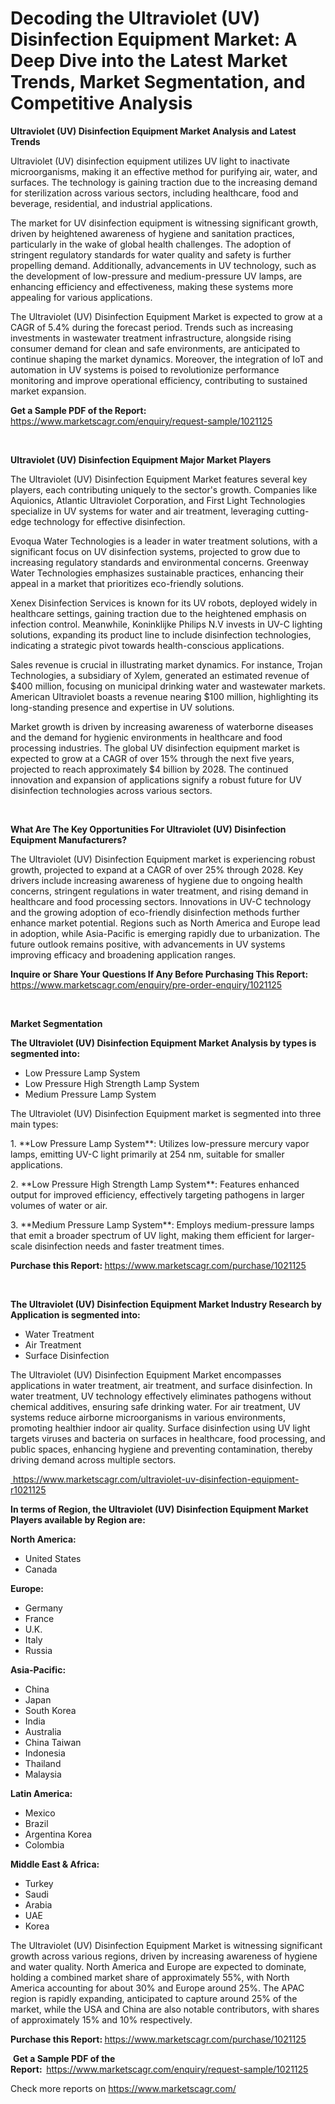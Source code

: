 <p><h1>Decoding the Ultraviolet (UV) Disinfection Equipment Market: A Deep Dive into the Latest Market Trends, Market Segmentation, and Competitive Analysis</h1></p><p><strong>Ultraviolet (UV) Disinfection Equipment Market Analysis and Latest Trends</strong></p>
<p><p>Ultraviolet (UV) disinfection equipment utilizes UV light to inactivate microorganisms, making it an effective method for purifying air, water, and surfaces. The technology is gaining traction due to the increasing demand for sterilization across various sectors, including healthcare, food and beverage, residential, and industrial applications. </p><p>The market for UV disinfection equipment is witnessing significant growth, driven by heightened awareness of hygiene and sanitation practices, particularly in the wake of global health challenges. The adoption of stringent regulatory standards for water quality and safety is further propelling demand. Additionally, advancements in UV technology, such as the development of low-pressure and medium-pressure UV lamps, are enhancing efficiency and effectiveness, making these systems more appealing for various applications.</p><p>The Ultraviolet (UV) Disinfection Equipment Market is expected to grow at a CAGR of 5.4% during the forecast period. Trends such as increasing investments in wastewater treatment infrastructure, alongside rising consumer demand for clean and safe environments, are anticipated to continue shaping the market dynamics. Moreover, the integration of IoT and automation in UV systems is poised to revolutionize performance monitoring and improve operational efficiency, contributing to sustained market expansion.</p></p>
<p><strong>Get a Sample PDF of the Report:&nbsp;</strong> <a href="https://www.marketscagr.com/enquiry/request-sample/1021125?utm_campaign=3172&utm_medium=2&utm_source=Github&utm_content=ia&utm_term=21032025&utm_id=ultraviolet-uv-disinfection-equipment">https://www.marketscagr.com/enquiry/request-sample/1021125</a></p>
<p>&nbsp;</p>
<p><strong>Ultraviolet (UV) Disinfection Equipment Major Market Players</strong></p>
<p><p>The Ultraviolet (UV) Disinfection Equipment Market features several key players, each contributing uniquely to the sector's growth. Companies like Aquionics, Atlantic Ultraviolet Corporation, and First Light Technologies specialize in UV systems for water and air treatment, leveraging cutting-edge technology for effective disinfection. </p><p>Evoqua Water Technologies is a leader in water treatment solutions, with a significant focus on UV disinfection systems, projected to grow due to increasing regulatory standards and environmental concerns. Greenway Water Technologies emphasizes sustainable practices, enhancing their appeal in a market that prioritizes eco-friendly solutions.</p><p>Xenex Disinfection Services is known for its UV robots, deployed widely in healthcare settings, gaining traction due to the heightened emphasis on infection control. Meanwhile, Koninklijke Philips N.V invests in UV-C lighting solutions, expanding its product line to include disinfection technologies, indicating a strategic pivot towards health-conscious applications.</p><p>Sales revenue is crucial in illustrating market dynamics. For instance, Trojan Technologies, a subsidiary of Xylem, generated an estimated revenue of $400 million, focusing on municipal drinking water and wastewater markets. American Ultraviolet boasts a revenue nearing $100 million, highlighting its long-standing presence and expertise in UV solutions.</p><p>Market growth is driven by increasing awareness of waterborne diseases and the demand for hygienic environments in healthcare and food processing industries. The global UV disinfection equipment market is expected to grow at a CAGR of over 15% through the next five years, projected to reach approximately $4 billion by 2028. The continued innovation and expansion of applications signify a robust future for UV disinfection technologies across various sectors.</p></p>
<p>&nbsp;</p>
<p><strong>What Are The Key Opportunities For Ultraviolet (UV) Disinfection Equipment Manufacturers?</strong></p>
<p><p>The Ultraviolet (UV) Disinfection Equipment market is experiencing robust growth, projected to expand at a CAGR of over 25% through 2028. Key drivers include increasing awareness of hygiene due to ongoing health concerns, stringent regulations in water treatment, and rising demand in healthcare and food processing sectors. Innovations in UV-C technology and the growing adoption of eco-friendly disinfection methods further enhance market potential. Regions such as North America and Europe lead in adoption, while Asia-Pacific is emerging rapidly due to urbanization. The future outlook remains positive, with advancements in UV systems improving efficacy and broadening application ranges.</p></p>
<p><strong>Inquire or Share Your Questions If Any Before Purchasing This Report:</strong> <a href="https://www.marketscagr.com/enquiry/pre-order-enquiry/1021125?utm_campaign=3172&utm_medium=2&utm_source=Github&utm_content=ia&utm_term=21032025&utm_id=ultraviolet-uv-disinfection-equipment">https://www.marketscagr.com/enquiry/pre-order-enquiry/1021125</a></p>
<p>&nbsp;</p>
<p><strong>Market Segmentation</strong></p>
<p><strong>The Ultraviolet (UV) Disinfection Equipment Market Analysis by types is segmented into:</strong></p>
<p><ul><li>Low Pressure Lamp System</li><li>Low Pressure High Strength Lamp System</li><li>Medium Pressure Lamp System</li></ul></p>
<p><p>The Ultraviolet (UV) Disinfection Equipment market is segmented into three main types: </p><p>1. **Low Pressure Lamp System**: Utilizes low-pressure mercury vapor lamps, emitting UV-C light primarily at 254 nm, suitable for smaller applications. </p><p>2. **Low Pressure High Strength Lamp System**: Features enhanced output for improved efficiency, effectively targeting pathogens in larger volumes of water or air.</p><p>3. **Medium Pressure Lamp System**: Employs medium-pressure lamps that emit a broader spectrum of UV light, making them efficient for larger-scale disinfection needs and faster treatment times.</p></p>
<p><strong>Purchase this Report:&nbsp;</strong><a href="https://www.marketscagr.com/purchase/1021125?utm_campaign=3172&utm_medium=2&utm_source=Github&utm_content=ia&utm_term=21032025&utm_id=ultraviolet-uv-disinfection-equipment">https://www.marketscagr.com/purchase/1021125</a></p>
<p>&nbsp;</p>
<p><strong>The Ultraviolet (UV) Disinfection Equipment Market Industry Research by Application is segmented into:</strong></p>
<p><ul><li>Water Treatment</li><li>Air Treatment</li><li>Surface Disinfection</li></ul></p>
<p><p>The Ultraviolet (UV) Disinfection Equipment Market encompasses applications in water treatment, air treatment, and surface disinfection. In water treatment, UV technology effectively eliminates pathogens without chemical additives, ensuring safe drinking water. For air treatment, UV systems reduce airborne microorganisms in various environments, promoting healthier indoor air quality. Surface disinfection using UV light targets viruses and bacteria on surfaces in healthcare, food processing, and public spaces, enhancing hygiene and preventing contamination, thereby driving demand across multiple sectors.</p></p>
<p><a href="https://www.marketscagr.com/ultraviolet-uv-disinfection-equipment-r1021125?utm_campaign=3172&utm_medium=2&utm_source=Github&utm_content=ia&utm_term=21032025&utm_id=ultraviolet-uv-disinfection-equipment">&nbsp;https://www.marketscagr.com/ultraviolet-uv-disinfection-equipment-r1021125</a></p>
<p><strong>In terms of Region, the Ultraviolet (UV) Disinfection Equipment Market Players available by Region are:</strong></p>
<p>
    <p> <strong> North America: </strong>
        <ul>
            <li>United States</li>
            <li>Canada</li>
        </ul>
        </p> 
    <p> <strong> Europe: </strong>
        <ul>
            <li>Germany</li>
            <li>France</li>
            <li>U.K.</li>
            <li>Italy</li>
            <li>Russia</li>
        </ul>
        </p> 
    <p> <strong> Asia-Pacific: </strong>
        <ul>
            <li>China</li>
            <li>Japan</li>
            <li>South Korea</li>
            <li>India</li>
            <li>Australia</li>
            <li>China Taiwan</li>
            <li>Indonesia</li>
            <li>Thailand</li>
            <li>Malaysia</li>
        </ul>
        </p> 
    <p> <strong> Latin America: </strong>
        <ul>
            <li>Mexico</li>
            <li>Brazil</li>
            <li>Argentina Korea</li>
            <li>Colombia</li>
        </ul>
        </p> 
    <p> <strong> Middle East & Africa: </strong>
        <ul>
            <li>Turkey</li>
            <li>Saudi</li>
            <li>Arabia</li>
            <li>UAE</li>
            <li>Korea</li>
        </ul>
    </p>
    </p>
<p><p>The Ultraviolet (UV) Disinfection Equipment Market is witnessing significant growth across various regions, driven by increasing awareness of hygiene and water quality. North America and Europe are expected to dominate, holding a combined market share of approximately 55%, with North America accounting for about 30% and Europe around 25%. The APAC region is rapidly expanding, anticipated to capture around 25% of the market, while the USA and China are also notable contributors, with shares of approximately 15% and 10% respectively.</p></p>
<p><strong>Purchase this Report: </strong><a href="https://www.marketscagr.com/purchase/1021125?utm_campaign=3172&utm_medium=2&utm_source=Github&utm_content=ia&utm_term=21032025&utm_id=ultraviolet-uv-disinfection-equipment">https://www.marketscagr.com/purchase/1021125</a></p>
<p>&nbsp;<strong>Get a Sample PDF of the Report:&nbsp;&nbsp;</strong><a href="https://www.marketscagr.com/enquiry/request-sample/1021125?utm_campaign=3172&utm_medium=2&utm_source=Github&utm_content=ia&utm_term=21032025&utm_id=ultraviolet-uv-disinfection-equipment">https://www.marketscagr.com/enquiry/request-sample/1021125</a></p>
<p><strong></strong></p>
<p>Check more reports on <a href="https://www.marketscagr.com/?utm_campaign=3172&utm_medium=2&utm_source=Github&utm_content=ia&utm_term=21032025&utm_id=ultraviolet-uv-disinfection-equipment">https://www.marketscagr.com/</a></p>